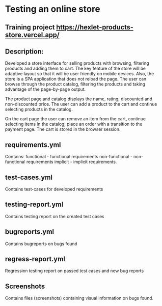 # Testing an online store
## Training project https://hexlet-products-store.vercel.app/

## Description:

Developed a store interface for selling products with browsing, filtering products and adding them to cart. The key feature of the store will be adaptive layout so that it will be user friendly on mobile devices. Also, the store is a SPA application that does not reload the page. The user can browse through the product catalog, filtering the products and taking advantage of the page-by-page output.

The product page and catalog displays the name, rating, discounted and non-discounted price. The user can add a product to the cart and continue selecting products in the catalog.

On the cart page the user can remove an item from the cart, continue selecting items in the catalog, place an order with a transition to the payment page. The cart is stored in the browser session.

## requirements.yml

Contains: functional - functional requirements non-functional - non-functional requirements implicit - implicit requirements.

## test-cases.yml

Contains test-cases for developed requirements

## testing-report.yml

Contains testing report on the created test cases

## bugreports.yml

Contains bugreports on bugs found

## regress-report.yml

Regression testing report on passed test cases and new bug reports

## Screenshots

Contains files (screenshots) containing visual information on bugs found.

